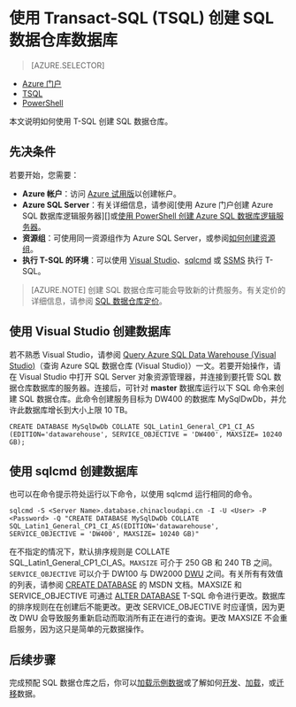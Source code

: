 <!-- Remove MSDN subscription benifits & azure portal sqlDW & load samples  -->
<properties
   pageTitle="使用 TSQL 创建 SQL 数据仓库 | Azure"
   description="了解如何使用 TSQL 创建 Azure SQL 数据仓库"
   services="sql-data-warehouse"
   documentationCenter="NA"
   authors="lodipalm"
   manager="barbkess"
   editor=""
   tags="azure-sql-data-warehouse"/>  


<tags
   ms.service="sql-data-warehouse"
   ms.devlang="NA"
   ms.topic="hero-article"
   ms.tgt_pltfrm="NA"
   ms.workload="data-services"
   ms.date="10/31/2016"
   wacn.date="01/03/2017"
   ms.author="lodipalm;barbkess;sonyama"/>  


# 使用 Transact-SQL (TSQL) 创建 SQL 数据仓库数据库

> [AZURE.SELECTOR]
- [Azure 门户](/documentation/articles/sql-data-warehouse-get-started-provision/)
- [TSQL](/documentation/articles/sql-data-warehouse-get-started-create-database-tsql/)
- [PowerShell](/documentation/articles/sql-data-warehouse-get-started-provision-powershell/)

本文说明如何使用 T-SQL 创建 SQL 数据仓库。

## 先决条件
若要开始，您需要：

- **Azure 帐户**：访问 [Azure 试用版][]以创建帐户。
- **Azure SQL Server**：有关详细信息，请参阅[使用 Azure 门户创建 Azure SQL 数据库逻辑服务器][]或[使用 PowerShell 创建 Azure SQL 数据库逻辑服务器][]。
- **资源组**：可使用同一资源组作为 Azure SQL Server，或参阅[如何创建资源组][]。
- **执行 T-SQL 的环境**：可以使用 [Visual Studio][Installing Visual Studio and SSDT]、[sqlcmd][] 或 [SSMS][] 执行 T-SQL。

> [AZURE.NOTE] 创建 SQL 数据仓库可能会导致新的计费服务。有关定价的详细信息，请参阅 [SQL 数据仓库定价][]。

## 使用 Visual Studio 创建数据库
若不熟悉 Visual Studio，请参阅 [Query Azure SQL Data Warehouse (Visual Studio)][Query Azure SQL Data Warehouse (Visual Studio)]（查询 Azure SQL 数据仓库 (Visual Studio)）一文。若要开始操作，请在 Visual Studio 中打开 SQL Server 对象资源管理器，并连接到要托管 SQL 数据仓库数据库的服务器。连接后，可针对 **master** 数据库运行以下 SQL 命令来创建 SQL 数据仓库。此命令创建服务目标为 DW400 的数据库 MySqlDwDb，并允许此数据库增长到大小上限 10 TB。


	CREATE DATABASE MySqlDwDb COLLATE SQL_Latin1_General_CP1_CI_AS (EDITION='datawarehouse', SERVICE_OBJECTIVE = 'DW400', MAXSIZE= 10240 GB);


## 使用 sqlcmd 创建数据库
也可以在命令提示符处运行以下命令，以使用 sqlcmd 运行相同的命令。


	sqlcmd -S <Server Name>.database.chinacloudapi.cn -I -U <User> -P <Password> -Q "CREATE DATABASE MySqlDwDb COLLATE SQL_Latin1_General_CP1_CI_AS(EDITION='datawarehouse', SERVICE_OBJECTIVE = 'DW400', MAXSIZE= 10240 GB)"


在不指定的情况下，默认排序规则是 COLLATE SQL\_Latin1\_General\_CP1\_CI\_AS。`MAXSIZE` 可介于 250 GB 和 240 TB 之间。`SERVICE_OBJECTIVE` 可以介于 DW100 与 DW2000 [DWU][DWU] 之间。有关所有有效值的列表，请参阅 [CREATE DATABASE][CREATE DATABASE] 的 MSDN 文档。MAXSIZE 和 SERVICE\_OBJECTIVE 可通过 [ALTER DATABASE][ALTER DATABASE] T-SQL 命令进行更改。数据库的排序规则在在创建后不能更改。更改 SERVICE\_OBJECTIVE 时应谨慎，因为更改 DWU 会导致服务重新启动而取消所有正在进行的查询。更改 MAXSIZE 不会重启服务，因为这只是简单的元数据操作。

## 后续步骤
完成预配 SQL 数据仓库之后，你可以[加载示例数据][load sample data]或了解如何[开发][develop]、[加载][load]，或[迁移][migrate]数据。

<!--Article references-->
[DWU]: /documentation/articles/sql-data-warehouse-overview-what-is/#data-warehouse-units
[how to create a SQL Data Warehouse from the Azure portal]: /documentation/articles/sql-data-warehouse-get-started-provision/
[Query Azure SQL Data Warehouse (Visual Studio)]: /documentation/articles/sql-data-warehouse-query-visual-studio/
[migrate]: /documentation/articles/sql-data-warehouse-overview-migrate/
[develop]: /documentation/articles/sql-data-warehouse-overview-develop/
[load]: /documentation/articles/sql-data-warehouse-overview-load/
[load sample data]: /documentation/articles/sql-data-warehouse-load-sample-databases/
[使用 Azure 门户预览创建 Azure SQL 数据库逻辑服务器]: /documentation/articles/sql-database-get-started/#create-an-azure-sql-database-logical-server
[使用 PowerShell 创建 Azure SQL 数据库逻辑服务器]: /documentation/articles/sql-database-get-started-powershell/#complete-azure-powershell-script-to-create-a-server-firewall-rule-and-database
[如何创建资源组]: /documentation/articles/resource-group-template-deploy-portal/#create-resource-group
[Installing Visual Studio and SSDT]: /documentation/articles/sql-data-warehouse-install-visual-studio/
[sqlcmd]: /documentation/articles/sql-data-warehouse-get-started-connect-sqlcmd/

<!--MSDN references--> 
[CREATE DATABASE]: https://msdn.microsoft.com/zh-cn/library/mt204021.aspx
[ALTER DATABASE]: https://msdn.microsoft.com/zh-cn/library/mt204042.aspx
[SSMS]: https://msdn.microsoft.com/zh-cn/library/mt238290.aspx

<!--Other Web references-->
[SQL 数据仓库定价]: /pricing/details/sql-data-warehouse/
[Azure 试用版]: /pricing/1rmb-trial/
[MSDN Azure 信用额度]: /pricing/member-offers/

<!---HONumber=Mooncake_Quality_Review_1230_2016-->